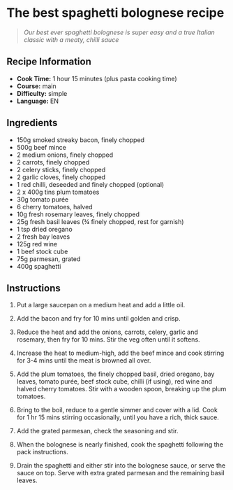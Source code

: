 # The best spaghetti bolognese recipe

> *Our best ever spaghetti bolognese is super easy and a true Italian classic with a meaty, chilli sauce*

## Recipe Information

- **Cook Time:** 1 hour 15 minutes (plus pasta cooking time)
- **Course:** main
- **Difficulty:** simple
- **Language:** EN

## Ingredients

- 150g smoked streaky bacon, finely chopped
- 500g beef mince
- 2 medium onions, finely chopped
- 2 carrots, finely chopped
- 2 celery sticks, finely chopped
- 2 garlic cloves, finely chopped
- 1 red chilli, deseeded and finely chopped (optional)
- 2 x 400g tins plum tomatoes
- 30g tomato purée
- 6 cherry tomatoes, halved
- 10g fresh rosemary leaves, finely chopped
- 25g fresh basil leaves (¾ finely chopped, rest for garnish)
- 1 tsp dried oregano
- 2 fresh bay leaves
- 125g red wine
- 1 beef stock cube
- 75g parmesan, grated
- 400g spaghetti

## Instructions

1. Put a large saucepan on a medium heat and add a little oil.

2. Add the bacon and fry for 10 mins until golden and crisp.

3. Reduce the heat and add the onions, carrots, celery, garlic and rosemary, then fry for 10 mins. Stir the veg often until it softens.

4. Increase the heat to medium-high, add the beef mince and cook stirring for 3-4 mins until the meat is browned all over.

5. Add the plum tomatoes, the finely chopped basil, dried oregano, bay leaves, tomato purée, beef stock cube, chilli (if using), red wine and halved cherry tomatoes. Stir with a wooden spoon, breaking up the plum tomatoes.

6. Bring to the boil, reduce to a gentle simmer and cover with a lid. Cook for 1 hr 15 mins stirring occasionally, until you have a rich, thick sauce.

7. Add the grated parmesan, check the seasoning and stir.

8. When the bolognese is nearly finished, cook the spaghetti following the pack instructions.

9. Drain the spaghetti and either stir into the bolognese sauce, or serve the sauce on top. Serve with extra grated parmesan and the remaining basil leaves.

